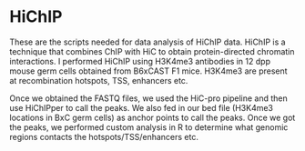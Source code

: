 # HiChIP

These are the scripts needed for data analysis of HiChIP data. HiChIP is a technique that combines ChIP with HiC to obtain protein-directed chromatin interactions. I performed HiChIP using H3K4me3 antibodies in 12 dpp mouse germ cells obtained from B6xCAST F1 mice. H3K4me3 are present at recombination hotspots, TSS, enhancers etc. 

Once we obtained the FASTQ files, we used the HiC-pro pipeline and then use HiChIPper to call the peaks. We also fed in our bed file (H3K4me3 locations in BxC germ cells) as anchor points to call the peaks. Once we got the peaks, we performed custom analysis in R to determine what genomic regions contacts the hotspots/TSS/enhancers etc. 
